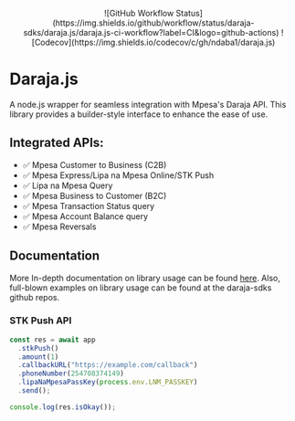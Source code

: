 <p align="center">
![GitHub Workflow Status](https://img.shields.io/github/workflow/status/daraja-sdks/daraja.js/daraja.js-ci-workflow?label=CI&logo=github-actions)
![Codecov](https://img.shields.io/codecov/c/gh/ndaba1/daraja.js)
</p>

# Daraja.js

A node.js wrapper for seamless integration with Mpesa's Daraja API. This library provides a builder-style interface to enhance the ease of use.

## Integrated APIs:

- ✅ Mpesa Customer to Business (C2B)
- ✅ Mpesa Express/Lipa na Mpesa Online/STK Push
- ✅ Lipa na Mpesa Query
- ✅ Mpesa Business to Customer (B2C)
- ✅ Mpesa Transaction Status query
- ✅ Mpesa Account Balance query
- ✅ Mpesa Reversals

## Documentation

More In-depth documentation on library usage can be found [here](https://daraja-sdks.github.io/en/impl/node). Also, full-blown examples on library usage can be found at the daraja-sdks github repos.

### STK Push API

```js
const res = await app
  .stkPush()
  .amount(1)
  .callbackURL("https://example.com/callback")
  .phoneNumber(254708374149)
  .lipaNaMpesaPassKey(process.env.LNM_PASSKEY)
  .send();

console.log(res.isOkay());
```
